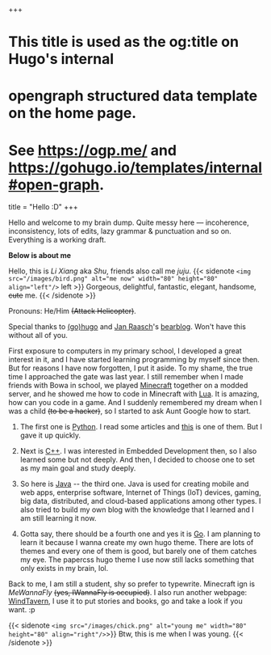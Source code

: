 +++
# This title is used as the og:title on Hugo's internal
# opengraph structured data template on the home page.
# See https://ogp.me/ and https://gohugo.io/templates/internal#open-graph.
title = "Hello :D"
+++

Hello and welcome to my brain dump. Quite messy here — incoherence, inconsistency, lots of edits, lazy grammar & punctuation and so on. Everything is a working draft.

**Below is about me**

Hello, this is *Li Xiang* aka *Shu*, friends also call me *juju*.
{{< sidenote `
<img src="/images/bird.png" alt="me now" width="80" height="80" align="left"/>
` left >}}
Gorgeous, delightful, fantastic, elegant, handsome, ~~cute~~ me.
{{< /sidenote >}}

Pronouns: He/Him ~~(Attack Helicopter)~~.

Special thanks to [(go)hugo](https://gohugo.io "The world's fastest framework for building websites") and [Jan Raasch](https://www.janraasch.com/)'s [bearblog](https://bearblog.dev/ "A privacy-first, no-nonsense, super-fast blogging platform"). Won't have this without all of you.

First exposure to computers in my primary school, I developed a great interest in it, and I have started learning programming by myself since then. But for reasons I have now forgotten, I put it aside. To my shame, the true time I approached the gate was last year. I still remember when I made friends with Bowa in school, we played [Minecraft](https://www.minecraft.net "Sandbox Survival, Adventure
Single-player + Multiplayer") together on a modded server, and he showed me how to code in Minecraft with [Lua](https://www.lua.org). It is amazing, how can you code in a game. And I suddenly remembered my dream when I was a child ~~(to be a hacker)~~, so I started
to ask Aunt Google how to start. 

1. The first one is [Python](https://www.python.org "Python is a programming language that lets you work quickly
and integrate systems more effectively."). I read some articles and [this](https://www.geeksforgeeks.org/reasons-why-you-should-learn-python "12 Reasons Why You Should Learn Python") is one of them. But I gave it up quickly.

2. Next is [C++](https://isocpp.org). I was interested in Embedded Development then, so I also learned some but not deeply. And then, I decided to choose one to set as my main goal and study deeply.

3. So here is [Java](https://www.java.com) -- the third one. Java is used for creating mobile and web apps, enterprise software, Internet of Things (IoT) devices, gaming, big data, distributed, and cloud-based applications among other types. I also tried to build my own blog with the knowledge that I learned and I am still learning it now.

4. Gotta say, there should be a fourth one and yes it is [Go](https://go.dev "Build simple, secure, scalable systems with Go"). I am planning to learn it because I wanna create my own hugo theme. There are lots of themes and every one of them is good, but barely one of them catches my eye. The papercss hugo theme I use now still lacks something that only exists in my brain, lol.

Back to me, I am still a student, shy so prefer to typewrite. Minecraft ign is *MeWannaFly* ~~(yes, IWannaFly is occupied)~~. I also run another webpage: [WindTavern](https://windtavern.com "A Tavern But Only Offer Milk."), I use it to put stories and books, go and take a look if you want. :p

{{< sidenote `
<img src="/images/chick.png" alt="young me" width="80" height="80" align="right"/>
`>}}
Btw, this is me when I was young.
{{< /sidenote >}}

